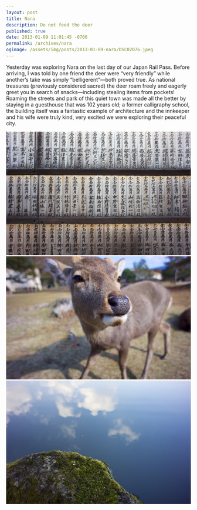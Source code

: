 ```yaml
---
layout: post
title: Nara
description: Do not feed the deer
published: true
date: 2013-01-09 11:01:45 -0700
permalink: /archives/nara
ogimage: /assets/img/posts/2013-01-09-nara/DSC02076.jpeg
---
```

Yesterday was exploring Nara on the last day of our Japan Rail Pass. Before arriving, I was told by one friend the deer were “very friendly” while another’s take was simply “belligerent”—both proved true. As national treasures (previously considered sacred) the deer roam freely and eagerly greet you in search of snacks—including stealing items from pockets! Roaming the streets and park of this quiet town was made all the better by staying in a guesthouse that was 102 years old; a former calligraphy school, the building itself was a fantastic example of architecture and the innkeeper and his wife were truly kind, very excited we were exploring their peaceful city.

![Temple writing][1]
![Deer][2]
![Pond reflections][3]

[1]: /assets/img/posts/2013-01-09-nara/DSC02059.jpeg
[2]: /assets/img/posts/2013-01-09-nara/DSC02076.jpeg
[3]: /assets/img/posts/2013-01-09-nara/DSC02097.jpeg